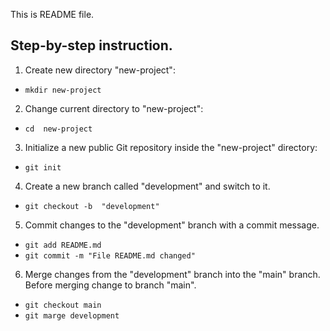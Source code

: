 This is README file.

## Step-by-step instruction.
1. Create new directory "new-project":
 - ``mkdir new-project`` 
2. Change current directory to "new-project":
 - ``cd  new-project``
3. Initialize a new public Git repository inside the "new-project" directory:
 - ``git init``
4. Create a new branch called "development" and switch to it. 
 - ``git checkout -b  "development"``
5.  Commit changes to the "development" branch with a commit message.
 -  ``git add README.md``
 -  ``git commit -m "File README.md changed"``
6. Merge changes from the "development" branch into the "main" branch. Before merging change to branch "main".
 - ``git checkout main``
 -  ``git marge development``
